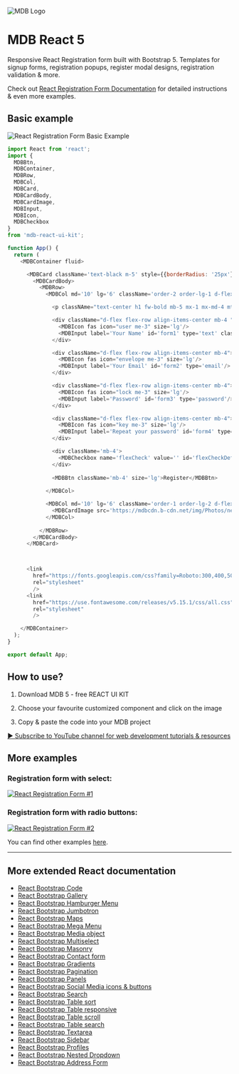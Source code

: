 ![MDB Logo](https://mdbootstrap.com/img/Marketing/general/logo/medium/mdb-react.png)

# MDB React 5

Responsive React Registration form built with Bootstrap 5. Templates for signup forms, registration popups, register modal designs, registration validation & more.

Check out [React Registration Form Documentation](https://mdbootstrap.com/docs/b5/react/extended/registration-form/) for detailed instructions & even more examples.

## Basic example
![React Registration Form Basic Example](https://user-images.githubusercontent.com/108793661/182810691-6760527e-efcb-4c4e-9811-49735847f29e.png)
```js
import React from 'react';
import { 
  MDBBtn, 
  MDBContainer, 
  MDBRow, 
  MDBCol, 
  MDBCard, 
  MDBCardBody, 
  MDBCardImage, 
  MDBInput, 
  MDBIcon, 
  MDBCheckbox 
} 
from 'mdb-react-ui-kit';

function App() {
  return (
    <MDBContainer fluid>

      <MDBCard className='text-black m-5' style={{borderRadius: '25px'}}>
        <MDBCardBody>
          <MDBRow>
            <MDBCol md='10' lg='6' className='order-2 order-lg-1 d-flex flex-column align-items-center'>

              <p classNAme="text-center h1 fw-bold mb-5 mx-1 mx-md-4 mt-4">Sign up</p>

              <div className="d-flex flex-row align-items-center mb-4 ">
               	<MDBIcon fas icon="user me-3" size='lg'/>
                <MDBInput label='Your Name' id='form1' type='text' className='w-100'/>
              </div>

              <div className="d-flex flex-row align-items-center mb-4">
                <MDBIcon fas icon="envelope me-3" size='lg'/>
                <MDBInput label='Your Email' id='form2' type='email'/>
              </div>

              <div className="d-flex flex-row align-items-center mb-4">
                <MDBIcon fas icon="lock me-3" size='lg'/>
                <MDBInput label='Password' id='form3' type='password'/>
              </div>

              <div className="d-flex flex-row align-items-center mb-4">
                <MDBIcon fas icon="key me-3" size='lg'/>
                <MDBInput label='Repeat your password' id='form4' type='password'/>
              </div>

              <div className='mb-4'>
                <MDBCheckbox name='flexCheck' value='' id='flexCheckDefault' label='Subscribe to our newsletter' />
              </div>
	
              <MDBBtn className='mb-4' size='lg'>Register</MDBBtn>
              
            </MDBCol>

            <MDBCol md='10' lg='6' className='order-1 order-lg-2 d-flex align-items-center'>
              <MDBCardImage src='https://mdbcdn.b-cdn.net/img/Photos/new-templates/bootstrap-registration/draw1.webp' fluid/>
            </MDBCol>
            
          </MDBRow>
        </MDBCardBody>
      </MDBCard>



      <link
        href="https://fonts.googleapis.com/css?family=Roboto:300,400,500,700&display=swap"
        rel="stylesheet"
        />
      <link
        href="https://use.fontawesome.com/releases/v5.15.1/css/all.css"
        rel="stylesheet"
        />

    </MDBContainer>
  );
}

export default App;
```

## How to use?

1. Download MDB 5 - free REACT UI KIT

2. Choose your favourite customized component and click on the image

3. Copy & paste the code into your MDB project

[▶️ Subscribe to YouTube channel for web development tutorials & resources](https://www.youtube.com/MDBootstrap?sub_confirmation=1)

## More examples
### Registration form with select:
[![React Registration Form #1](https://user-images.githubusercontent.com/108793661/182811289-a1669e24-de48-4e45-8328-14586c3dc300.png)](https://mdbootstrap.com/docs/react/extended/registration-form/#section-2)
### Registration form with radio buttons:
[![React Registration Form #2](https://user-images.githubusercontent.com/108793661/182812815-6f119971-cddf-445b-ab91-0253816fd88c.png)](https://mdbootstrap.com/docs/react/extended/registration-form/#section-3)

You can find other examples [here](https://mdbootstrap.com/docs/b5/react/extended/registration-form/).

<hr>

## More extended React documentation
<ul>
<li><a href="https://mdbootstrap.com/docs/react/extended/code/">React Bootstrap Code</a></li>
<li><a href="https://mdbootstrap.com/docs/react/extended/gallery/">React Bootstrap Gallery</a></li>
<li><a href="https://mdbootstrap.com/docs/react/extended/hamburger-menu/">React Bootstrap Hamburger Menu</a></li>
<li><a href="https://mdbootstrap.com/docs/react/extended/jumbotron/">React Bootstrap Jumbotron</a></li>
<li><a href="https://mdbootstrap.com/docs/react/extended/maps/">React Bootstrap Maps</a></li>
<li><a href="https://mdbootstrap.com/docs/react/extended/mega-menu//">React Bootstrap Mega Menu</a></li>
<li><a href="https://mdbootstrap.com/docs/react/extended/media-object/">React Bootstrap Media object</a></li>
<li><a href="https://mdbootstrap.com/docs/react/extended/multiselect/">React Bootstrap Multiselect</a></li>
<li><a href="https://mdbootstrap.com/docs/react/extended/masonry/">React Bootstrap Masonry</a></li>
<li><a href="https://mdbootstrap.com/docs/react/extended/contact/">React Bootstrap Contact form</a></li>
<li><a href="https://mdbootstrap.com/docs/react/extended/gradients/">React Bootstrap Gradients</a></li>
<li><a href="https://mdbootstrap.com/docs/react/extended/pagination/">React Bootstrap Pagination</a></li>
<li><a href="https://mdbootstrap.com/docs/react/extended/panels/">React Bootstrap Panels</a></li>
<li><a href="https://mdbootstrap.com/docs/react/extended/social-media/">React Bootstrap Social Media icons & buttons</a></li>
<li><a href="https://mdbootstrap.com/docs/react/extended/search/">React Bootstrap Search</a></li>
<li><a href="https://mdbootstrap.com/docs/react/extended/table-sort/">React Bootstrap Table sort</a></li>
<li><a href="https://mdbootstrap.com/docs/react/extended/table-responsive/">React Bootstrap Table responsive</a></li>
<li><a href="https://mdbootstrap.com/docs/react/extended/table-scroll/">React Bootstrap Table scroll</a></li>
<li><a href="https://mdbootstrap.com/docs/react/extended/table-search/">React Bootstrap Table search</a></li>
<li><a href="https://mdbootstrap.com/docs/react/extended/textarea/">React Bootstrap Textarea</a></li>
<li><a href="https://mdbootstrap.com/docs/react/extended/sidebar/">React Bootstrap Sidebar</a></li>
<li><a href="https://mdbootstrap.com/docs/react/extended/profiles/">React Bootstrap Profiles</a></li>
<li><a href="https://mdbootstrap.com/docs/react/extended/dropdown-multilevel/">React Bootstrap Nested Dropdown</a></li>
<li><a href="https://mdbootstrap.com/docs/react/extended/bootstrap-address-form/">React Bootstrap Address Form</a></li>
</ul>
